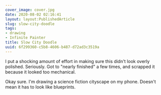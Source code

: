 ```yaml
---
cover_image: cover.jpg
date: 2020-08-02 02:16:41
layout: layout:PublishedArticle
slug: slow-city-doodle
tags:
- drawing
- Infinite Painter
title: Slow City Doodle
uuid: 6f299360-c5b8-4606-b487-d72ad3c3519a
---
```


I put a shocking amount of effort in making sure this didn't look overly polished.
Seriously. Got to "nearly finished" a few times, and scrapped it because it looked too mechanical.

Okay sure. I'm drawing a science fiction cityscape on my phone. Doesn't mean it has to look like
blueprints.